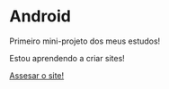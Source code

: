 # Android
 Primeiro mini-projeto dos meus estudos!

 Estou aprendendo a criar sites!

 <a href="https://larissamota01.github.io/Android/androide.html"> Assesar o site!